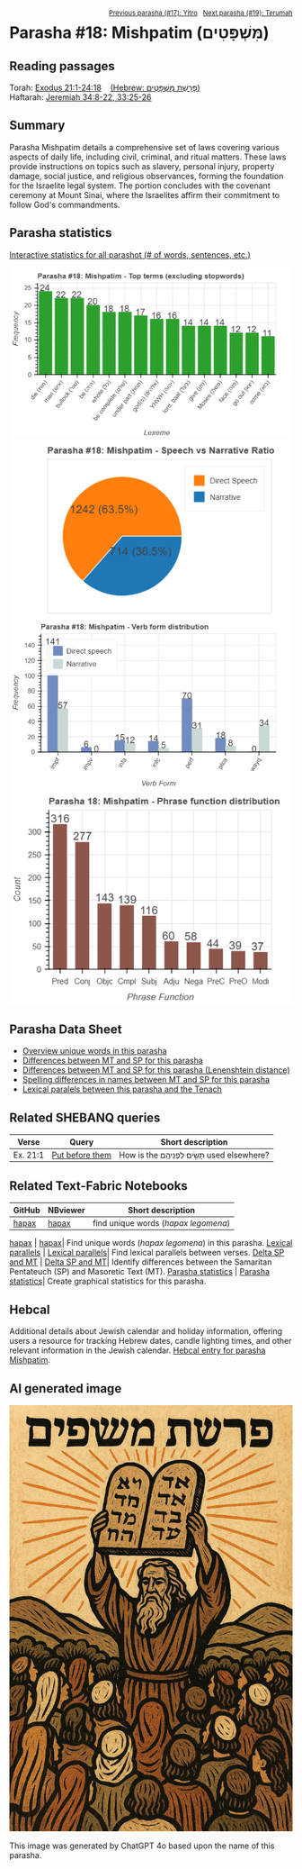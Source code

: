<span style="float: right;"><sup><a href="../17%20-%20Yitro">Previous parasha (#17): Yitro</a> &nbsp;&nbsp;<a href="../19%20-%20Terumah">Next parasha (#19): Terumah</a></sup></span>

# Parasha&nbsp;#18: Mishpatim (מִּשְׁפָּטִים)

## Reading passages

Torah: <a href="https://www.stepbible.org/?q=version=NASB2020|reference=Ex.21:1-24:18&options=HNVUG" target="_blank">Exodus 21:1-24:18</a> &nbsp;&nbsp; <a href="https://tikkun.io/#/p/mishpatim" target="_blank">(Hebrew: פָּרָשַׁת מִּשְׁפָּטִים)</a><br>
Haftarah: <a href="https://www.stepbible.org/?q=version=NASB2020|reference=Jer.34:8-22;33:25-26&options=HNVUG" target="_blank">Jeremiah 34:8-22, 33:25-26</a>

## Summary

Parasha Mishpatim details a comprehensive set of laws covering various aspects of daily life, including civil, criminal, and ritual matters. These laws provide instructions on topics such as slavery, personal injury, property damage, social justice, and religious observances, forming the foundation for the Israelite legal system. The portion concludes with the covenant ceremony at Mount Sinai, where the Israelites affirm their commitment to follow God's commandments.

## Parasha statistics

<a href="../../General/metrics_distribution.html" target="_blank">Interactive statistics for all parashot (# of words, sentences, etc.)</a>

<img src="top_terms.png">
<img src="speech_narrative_ratio.png">
<img src="verbform_distribution.png">
<img src="phrase_function_distribution.png">

## Parasha Data Sheet

<ul><li><a href="https://tonyjurg.github.io/Parashot/WeeklyParasha/18%20-%20Mishpatim/hapax_legomena(Mishpatim).html" target="_blank">Overview unique words in this parasha</a>
</li><li><a href="https://tonyjurg.github.io/Parashot/WeeklyParasha/18%20-%20Mishpatim/differences_MT_SP(Mishpatim).html" target="_blank">Differences between MT and SP for this parasha</a>
</li><li><a href="https://tonyjurg.github.io/Parashot/WeeklyParasha/18%20-%20Mishpatim/levenshtein_differences_MT_SP(Mishpatim).html" target="_blank">Differences between MT and SP for this parasha (Lenenshtein distance)</a>
</li><li><a href="https://tonyjurg.github.io/Parashot/WeeklyParasha/18%20-%20Mishpatim/spelling_differences_SP_MT(Mishpatim).html" target="_blank">Spelling differences in names between MT and SP for this parasha</a>
</li><li><a href="https://tonyjurg.github.io/Parashot/WeeklyParasha/18%20-%20Mishpatim/lexical_parallels(Mishpatim).html" target="_blank">Lexical paralels between this parasha and the Tenach</a>
</li></ul>

## Related SHEBANQ queries

Verse | Query | Short description
--- | --- | --- 
Ex. 21:1 | <a href="https://shebanq.ancient-data.org/hebrew/text?iid=6342&page=1&mr=r&qw=q" target="_blank">Put before them</a> | How is the תָּשִׂ֖ים לִפְנֵיהֶֽם used elsewhere?

## Related Text-Fabric Notebooks

GitHub | NBviewer | Short description
---|---|---
[hapax](hapax.ipynb) | <a href="https://nbviewer.org/github/tonyjurg/Parashot/blob/main/WeeklyParasha/18%20-%20Mishpatim/hapax.ipynb" target="_blank">hapax</a> | find unique words (*hapax legomena*)

<a href="https://github.com/tonyjurg/Parashot/tree/main/WeeklyParasha/18%20-%20Mishpatim/hapax.ipynb" target="_blank">hapax</a> | <a href="https://nbviewer.org/github/tonyjurg/Parashot/blob/main/WeeklyParasha/18%20-%20Mishpatim/hapax.ipynb" target="_blank">hapax</a>| Find unique words (*hapax legomena*) in this parasha.
<a href="https://github.com/tonyjurg/Parashot/tree/main/WeeklyParasha/18%20-%20Mishpatim/lexical_parallels.ipynb" target="_blank">Lexical parallels</a> | <a href="https://nbviewer.org/github/tonyjurg/Parashot/blob/main/WeeklyParasha/18%20-%20Mishpatim/lexical_parallels.ipynb" target="_blank">Lexical parallels</a>| Find lexical parallels between verses.
<a href="https://github.com/tonyjurg/Parashot/tree/main/WeeklyParasha/18%20-%20Mishpatim/delta_mt_and_sp.ipynb" target="_blank">Delta SP and MT</a> | <a href="https://nbviewer.org/github/tonyjurg/Parashot/blob/main/WeeklyParasha/18%20-%20Mishpatim/delta_mt_and_sp.ipynb" target="_blank">Delta SP and MT</a>| Identify differences between the Samaritan Pentateuch (SP) and Masoretic Text (MT).
<a href="https://github.com/tonyjurg/Parashot/tree/main/WeeklyParasha/18%20-%20Mishpatim/parasha_analysis.ipynb" target="_blank">Parasha statistics</a> | <a href="https://nbviewer.org/github/tonyjurg/Parashot/blob/main/WeeklyParasha/18%20-%20Mishpatim/parasha_analysis.ipynb" target="_blank">Parasha statistics</a>| Create graphical statistics for this parasha.

## Hebcal

Additional details about Jewish calendar and holiday information, offering users a resource for tracking Hebrew dates, candle lighting times, and other relevant information in the Jewish calendar. <a href="https://www.hebcal.com/sedrot/mispatim" target="_blank">Hebcal entry for parasha Mishpatim</a>.

## AI generated image

<img src="images/ChatGPT-mispatim.jpg">

This image was generated by ChatGPT 4o based upon the name of this parasha.

